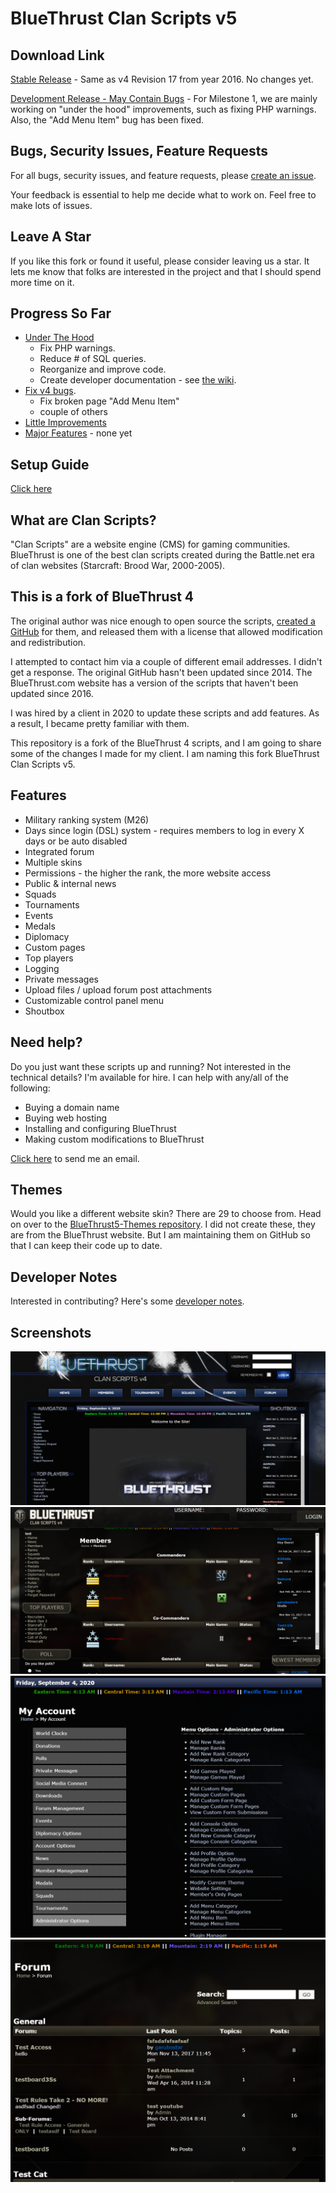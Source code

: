 # BlueThrust Clan Scripts v5

## Download Link

[Stable Release](https://github.com/RedDragonWebDesign/BlueThrust5/releases) - Same as v4 Revision 17 from year 2016. No changes yet.

[Development Release - May Contain Bugs](https://github.com/RedDragonWebDesign/BlueThrust5/archive/master.zip) - For Milestone 1, we are mainly working on "under the hood" improvements, such as fixing PHP warnings. Also, the "Add Menu Item" bug has been fixed.

## Bugs, Security Issues, Feature Requests

For all bugs, security issues, and feature requests, please [create an issue](https://github.com/RedDragonWebDesign/BlueThrust5).

Your feedback is essential to help me decide what to work on. Feel free to make lots of issues.

## Leave A Star

If you like this fork or found it useful, please consider leaving us a star. It lets me know that folks are interested in the project and that I should spend more time on it.

## Progress So Far

- [Under The Hood](https://github.com/RedDragonWebDesign/BlueThrust5/issues?q=is%3Aclosed+label%3Aunder-the-hood)
    - Fix PHP warnings.
	- Reduce # of SQL queries.
	- Reorganize and improve code.
	- Create developer documentation - see [the wiki](https://github.com/RedDragonWebDesign/BlueThrust5/wiki).
- [Fix v4 bugs](https://github.com/RedDragonWebDesign/BlueThrust5/issues?q=is%3Aissue+label%3Abug-v4+is%3Aclosed).
	- Fix broken page "Add Menu Item"
	- couple of others
- [Little Improvements](https://github.com/RedDragonWebDesign/BlueThrust5/issues?q=is%3Aclosed+label%3Alittle-improvement)
- [Major Features](https://github.com/RedDragonWebDesign/BlueThrust5/issues?q=label%3Amajor-feature+is%3Aclosed) - none yet

## Setup Guide

[Click here](https://github.com/RedDragonWebDesign/BlueThrust5/wiki/Setup-Guide)

## What are Clan Scripts?

"Clan Scripts" are a website engine (CMS) for gaming communities. BlueThrust is one of the best clan scripts created during the Battle.net era of clan websites (Starcraft: Brood War, 2000-2005).

## This is a fork of BlueThrust 4

The original author was nice enough to open source the scripts, [created a GitHub](https://github.com/bluethrust/clanscripts) for them, and released them with a license that allowed modification and redistribution.

I attempted to contact him via a couple of different email addresses. I didn't get a response. The original GitHub hasn't been updated since 2014. The BlueThrust.com website has a version of the scripts that haven't been updated since 2016.

I was hired by a client in 2020 to update these scripts and add features. As a result, I became pretty familiar with them.

This repository is a fork of the BlueThrust 4 scripts, and I am going to share some of the changes I made for my client. I am naming this fork BlueThrust Clan Scripts v5.

## Features

- Military ranking system (M26)
- Days since login (DSL) system - requires members to log in every X days or be auto disabled
- Integrated forum
- Multiple skins
- Permissions - the higher the rank, the more website access
- Public & internal news
- Squads
- Tournaments
- Events
- Medals
- Diplomacy
- Custom pages
- Top players
- Logging
- Private messages
- Upload files / upload forum post attachments
- Customizable control panel menu
- Shoutbox

## Need help?

Do you just want these scripts up and running? Not interested in the technical details? I'm available for hire. I can help with any/all of the following:

- Buying a domain name
- Buying web hosting
- Installing and configuring BlueThrust
- Making custom modifications to BlueThrust

[Click here](https://www.reddragonwebdesign.com/contact/) to send me an email.

## Themes

Would you like a different website skin? There are 29 to choose from. Head on over to the [BlueThrust5-Themes repository](https://github.com/RedDragonWebDesign/BlueThrust5-Themes). I did not create these, they are from the BlueThrust website. But I am maintaining them on GitHub so that I can keep their code up to date.

## Developer Notes

Interested in contributing? Here's some [developer notes](https://github.com/RedDragonWebDesign/BlueThrust5/wiki/Developer-Notes).

## Screenshots

![](screenshots/index.png)
![](screenshots/member-list.png)
![](screenshots/console.png)
![](screenshots/forum.png)